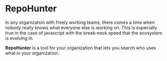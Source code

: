 # RepoHunter

In any organization with freely working teams, there comes a time when nobody
really knows what everyone else is working on. This is especially true in the
case of javascript with the break-neck speed that the ecosystem is evolving in.

**RepoHunter** is a tool for your organization that lets you search who uses what
in your organization.